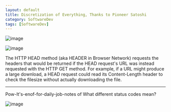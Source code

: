 ```yaml
---
layout: default
title: Discretization of Everything, Thanks to Pioneer Satoshi
category: SoftwareDev
tags: [SoftwareDev]
---
```



![image](https://user-images.githubusercontent.com/109033173/230772788-1bb0bc19-f67f-4284-9c40-2a35491d59e7.png)

![image](https://user-images.githubusercontent.com/11883023/204149982-9e96a0fd-e659-4d83-adcb-b93332af2aff.png)

The HTTP HEAD method (aka HEADER in Browser Network) requests the headers that would be returned if the HEAD request's URL was instead requested with the HTTP GET method. For example, if a URL might produce a large download, a HEAD request could read its Content-Length header to check the filesize without actually downloading the file.

---
Pow-It's-enof-for-daily-job-notes of What different status codes mean?

![image](https://user-images.githubusercontent.com/109033173/230772640-9839acaf-09ca-4bcf-9596-3aa68777275f.png)
